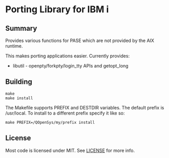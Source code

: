 # Porting Library for IBM i

## Summary

Provides various functions for PASE which are not provided by the AIX runtime.

This makes porting applications easier. Currently provides:

- libutil - openpty/forkpty/login_tty APIs and getopt_long

## Building

    make
    make install

The Makefile supports PREFIX and DESTDIR variables. The default prefix is /usr/local. To install to a different prefix specify it like so:

    make PREFIX=/QOpenSys/my/prefix install

## License
Most code is licensed under MIT. See [LICENSE](LICENSE) for more info.
